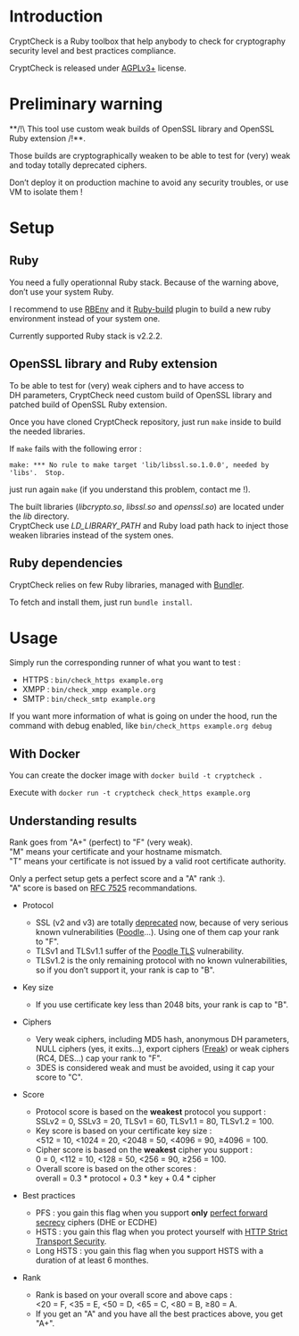 # Introduction
CryptCheck is a Ruby toolbox that help anybody to check for cryptography security
level and best practices compliance.

CryptCheck is released under
[AGPLv3+](https://www.gnu.org/licenses/agpl-3.0.en.html) license.

# Preliminary warning
**/!\ This tool use custom weak builds of OpenSSL library and OpenSSL Ruby extension /!\**.

Those builds are cryptographically weaken to be able to test for (very) weak and
today totally deprecated ciphers.

Don’t deploy it on production machine to avoid any security troubles, or use VM
to isolate them !

# Setup
## Ruby
You need a fully operationnal Ruby stack.
Because of the warning above, don’t use your system Ruby.

I recommend to use [RBEnv](https://github.com/sstephenson/rbenv) and it
[Ruby-build](https://github.com/sstephenson/ruby-build) plugin to build a new
ruby environment instead of your system one.

Currently supported Ruby stack is v2.2.2.

## OpenSSL library and Ruby extension
To be able to test for (very) weak ciphers and to have access to DH parameters,
CryptCheck need custom build of OpenSSL library and patched build of OpenSSL Ruby
extension.


Once you have cloned CryptCheck repository, just run `make` inside to
build the needed libraries.

If `make` fails with the following error :
```
make: *** No rule to make target 'lib/libssl.so.1.0.0', needed by 'libs'.  Stop.
```
just run again `make` (if you understand this problem, contact me !).

The built libraries (*libcrypto.so*, *libssl.so* and *openssl.so*) are located
under the *lib* directory.<br/>
CryptCheck use *LD_LIBRARY_PATH* and Ruby load path hack to inject those weaken
libraries instead of the system ones.

## Ruby dependencies
CryptCheck relies on few Ruby libraries, managed with [Bundler](http://bundler.io/).

To fetch and install them, just run `bundle install`.

# Usage
Simply run the corresponding runner of what you want to test :

 * HTTPS : ```bin/check_https example.org```
 * XMPP : ```bin/check_xmpp example.org```
 * SMTP : ```bin/check_smtp example.org```

If you want more information of what is going on under the hood, run the command
with debug enabled, like ```bin/check_https example.org debug```

## With Docker
You can create the docker image with `docker build -t cryptcheck .`

Execute with `docker run -t cryptcheck check_https example.org`

## Understanding results
Rank goes from "A+" (perfect) to "F" (very weak).<br/>
"M" means your certificate and your hostname mismatch.<br/>
"T" means your certificate is not issued by a valid root certificate authority.

Only a perfect setup gets a perfect score and a "A" rank :).<br/>
"A" score is based on [RFC 7525](https://tools.ietf.org/html/rfc7525) recommandations.

 * Protocol
   * SSL (v2 and v3) are totally [deprecated](https://tools.ietf.org/html/rfc7568)
     now, because of very serious known vulnerabilities
     ([Poodle](https://www.openssl.org/~bodo/ssl-poodle.pdf)…).
     Using one of them cap your rank to "F".
   * TLSv1 and TLSv1.1 suffer of the
     [Poodle TLS](https://community.qualys.com/blogs/securitylabs/2014/12/08/poodle-bites-tls)
     vulnerability.
   * TLSv1.2 is the only remaining protocol with no known vulnerabilities, so if
     you don’t support it, your rank is cap to "B".
 * Key size
   * If you use certificate key less than 2048 bits, your rank is cap to "B".
 * Ciphers
   * Very weak ciphers, including MD5 hash, anonymous DH parameters, NULL ciphers 
     (yes, it exits…), export ciphers ([Freak](https://freakattack.com/)) or weak 
     ciphers (RC4, DES…) cap your rank to "F".
   * 3DES is considered weak and must be avoided, using it cap your score to "C".

 * Score
   * Protocol score is based on the **weakest** protocol you support :<br/>
     SSLv2 = 0, SSLv3 = 20, TLSv1 = 60, TLSv1.1 = 80, TLSv1.2 = 100.
   * Key score is based on your certificate key size :<br/>
     <512 = 10, <1024 = 20, <2048 = 50, <4096 = 90, ≥4096 = 100.
   * Cipher score is based on the **weakest** cipher you support :<br/>
     0 = 0, <112 = 10, <128 = 50, <256 = 90, ≥256 = 100.
   * Overall score is based on the other scores :<br/>
     overall = 0.3 * protocol + 0.3 * key + 0.4 * cipher

 * Best practices
   * PFS : you gain this flag when you support **only**
     [perfect forward secrecy](https://en.wikipedia.org/wiki/Forward_secrecy)
     ciphers (DHE or ECDHE)
   * HSTS : you gain this flag when you protect yourself with
     [HTTP Strict Transport Security](https://tools.ietf.org/html/rfc6797).
   * Long HSTS : you gain this flag when you support HSTS with a duration of at
     least 6 monthes.

 * Rank
   * Rank is based on your overall score and above caps :<br/>
     <20 = F, <35 = E, <50 = D, <65 = C, <80 = B, ≥80 = A.
   * If you get an "A" and you have all the best practices above, you get "A+".
